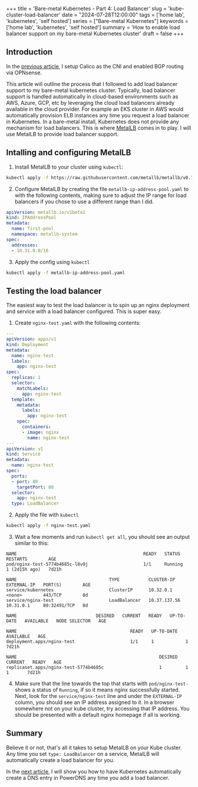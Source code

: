 +++
title = 'Bare-metal Kubernetes - Part 4: Load Balancer'
slug = 'kube-cluster-load-balancer'
date = "2024-07-28T12:00:00"
tags = ['home lab', 'kubernetes', 'self hosted']
series = ["Bare-metal Kubernetes"]
keywords = ['home lab', 'kubernetes', 'self hosted']
summary = 'How to enable load balancer support on my bare-metal Kubernetes cluster'
draft = false
+++

## Introduction

In the [previous article](/posts/kube-cluster-networking), I setup Calico as the CNI and enabled BGP routing via OPNsense.

This article will outline the process that I followed to add load balancer support to my bare-metal kubernetes cluster. Typically, load balancer support is handled automatically in cloud-based environments such as AWS, Azure, GCP, etc by leveraging the cloud load balancers already available in the cloud provider. For example an EKS cluster in AWS would automatically provision ELB instances any time you request a load balancer in Kubernetes. In a bare-metal install, Kubernetes does not provide any mechanism for load balancers. This is where [MetalLB](https://metallb.io/) comes in to play. I will use MetalLB to provide load balancer support.

## Intalling and configuring MetalLB

1. Install MetalLB to your cluster using `kubectl`:
```bash
kubectl apply -f https://raw.githubusercontent.com/metallb/metallb/v0.14.8/config/manifests/metallb-native.yaml
```

2. Configure MetalLB by creating the file `metallb-ip-address-pool.yaml` to with the following contents, making sure to adjust the IP range for load balancers if you chose to use a different range than I did.
```yaml
apiVersion: metallb.io/v1beta1
kind: IPAddressPool
metadata:
  name: first-pool
  namespace: metallb-system
spec:
  addresses:
  - 10.31.0.0/16
```

3. Apply the config using `kubectl`
```bash
kubectl apply -f metallb-ip-address-pool.yaml
```

## Testing the load balancer

The easiest way to test the load balancer is to spin up an nginx deployment and service with a load balancer configured. This is super easy.

1. Create `nginx-test.yaml` with the following contents:
```yaml
---
apiVersion: apps/v1
kind: Deployment
metadata:
  name: nginx-test
  labels:
    app: nginx-test
spec:
  replicas: 1
  selector:
    matchLabels:
      app: nginx-test
  template:
    metadata:
      labels:
        app: nginx-test
    spec:
      containers:
      - image: nginx
        name: nginx-test
---
apiVersion: v1
kind: Service
metadata:
  name: nginx-test
spec:
  ports:
  - port: 80
    targetPort: 80
  selector:
    app: nginx-test
  type: LoadBalancer
```

2. Apply the file with `kubectl`
```bash
kubectl apply -f nginx-test.yaml
```

3. Wait a few moments and run `kubectl get all`, you should see an output similar to this:
```plaintext
NAME                                                READY   STATUS    RESTARTS        AGE
pod/nginx-test-5774b4685c-l8v9j                     1/1     Running   1 (2d15h ago)   7d21h

NAME                                   TYPE           CLUSTER-IP      EXTERNAL-IP   PORT(S)        AGE
service/kubernetes                     ClusterIP      10.32.0.1       <none>        443/TCP        8d
service/nginx-test                     LoadBalancer   10.37.137.56    10.31.0.1     80:32491/TCP   8d

NAME                              DESIRED   CURRENT   READY   UP-TO-DATE   AVAILABLE   NODE SELECTOR   AGE

NAME                                           READY   UP-TO-DATE   AVAILABLE   AGE
deployment.apps/nginx-test                     1/1     1            1           7d21h

NAME                                                      DESIRED   CURRENT   READY   AGE
replicaset.apps/nginx-test-5774b4685c                     1         1         1       7d21h
```

4. Make sure that the line towards the top that starts with `pod/nginx-test-` shows a status of `Running`, if so it means nginx successfully started. Next, look for the `service/nginx-test` line and under the `EXTERNAL-IP` column, you should see an IP address assigned to it. In a browser somewhere not on your kube cluster, try accessing that IP address. You should be presented with a default nginx homepage if all is working. 

## Summary

Believe it or not, that's all it takes to setup MetalLB on your Kube cluster. Any time you set `type: LoadBalancer` on a service, MetalLB will automatically create a load balancer for you.

In the [next article](/posts/kube-cluster-external-dns), I will show you how to have Kubernetes automatically create a DNS entry in PowerDNS any time you add a load balancer. 